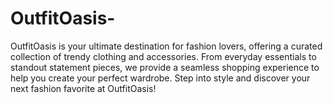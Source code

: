 # OutfitOasis-

OutfitOasis is your ultimate destination for fashion lovers, offering a curated collection of trendy clothing and accessories. From everyday essentials to standout statement pieces, we provide a seamless shopping experience to help you create your perfect wardrobe. Step into style and discover your next fashion favorite at OutfitOasis!
